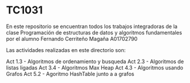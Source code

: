 # TC1031
En este repositorio se encuentran todos los trabajos integradoras de la clase Programación de estructuras de datos y algoritmos fundamentales por el alumno Fernando Cerriteño Magaña A01702790

Las actividades realizadas en este directorio son:

Act 1.3 - Algoritmos de ordenamiento y busqueda
Act 2.3 - Algoritmos de listas ligadas
Act 3.4 - Algoritmos Max Heap
Act 4.3 - Algoritmos usando Grafos 
Act 5.2 - Agoritmo HashTable junto a a grafos
